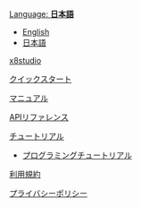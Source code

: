 [Language: **日本語**]()

  * [English](index_en.html#!index_en.md)
  * [日本語](index.html)

[x8studio](index.md)

[クイックスタート](quick_start.md)

[マニュアル](manual.md)

[APIリファレンス](api_reference.md)

[チュートリアル]()

  * [プログラミングチュートリアル](programming_tutorial.md)

[利用規約](TermsOfUse.md)

[プライバシーポリシー](PrivacyPolicy.md)
